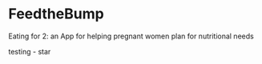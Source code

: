 # FeedtheBump
Eating for 2: an App for helping pregnant women plan for nutritional needs


testing - star